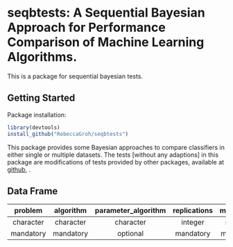 # seqbtests: A Sequential Bayesian Approach for Performance Comparison of Machine Learning Algorithms. 

This is a package for sequential bayesian tests. 

## Getting Started

Package installation:

```r
library(devtools)
install_github("RebeccaGroh/seqbtests")
```

This package provides some Bayesian approaches to compare classifiers in either single or multiple datasets. 
The tests [without any adaptions] in this package are modifications of tests provided by other packages, available at [github](https://github.com/br0rxa/scmamp), .

## Data Frame 


| problem | algorithm | parameter_algorithm| replications | measure_\* |
|:------:|:------:|:------:|:------:|:------:|
| character | character | character | integer | numeric |
| mandatory | mandatory | optional | mandatory | mandatory |


 